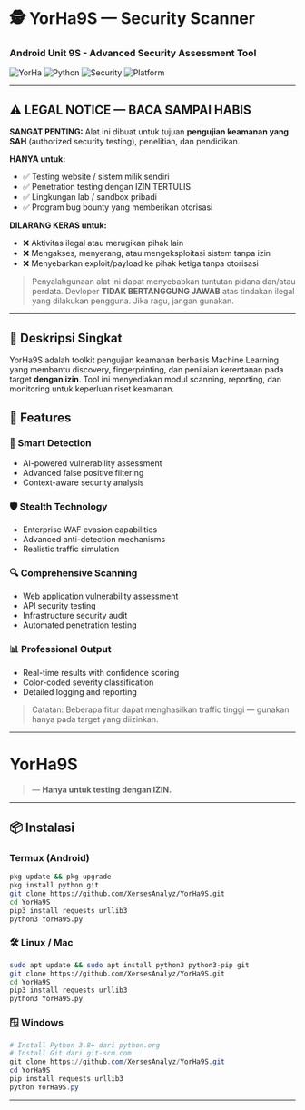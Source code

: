 # 🕵️ YorHa9S — Security Scanner
### Android Unit 9S - Advanced Security Assessment Tool

![YorHa](https://img.shields.io/badge/YoRHa-9S-blue)
![Python](https://img.shields.io/badge/Python-3.8%2B-green)
![Security](https://img.shields.io/badge/Security-Scanner-red)
![Platform](https://img.shields.io/badge/Platform-Termux%20%7C%20Linux%20%7C%20Windows-lightgrey)

---

## ⚠️ LEGAL NOTICE — BACA SAMPAI HABIS
**SANGAT PENTING:** Alat ini dibuat untuk tujuan **pengujian keamanan yang SAH** (authorized security testing), penelitian, dan pendidikan.

**HANYA untuk:**
- ✅ Testing website / sistem milik sendiri
- ✅ Penetration testing dengan IZIN TERTULIS
- ✅ Lingkungan lab / sandbox pribadi
- ✅ Program bug bounty yang memberikan otorisasi

**DILARANG KERAS untuk:**
- ❌ Aktivitas ilegal atau merugikan pihak lain
- ❌ Mengakses, menyerang, atau mengeksploitasi sistem tanpa izin
- ❌ Menyebarkan exploit/payload ke pihak ketiga tanpa otorisasi

> Penyalahgunaan alat ini dapat menyebabkan tuntutan pidana dan/atau perdata. Devloper **TIDAK BERTANGGUNG JAWAB** atas tindakan ilegal yang dilakukan pengguna. Jika ragu, jangan gunakan.

---

## 📌 Deskripsi Singkat
YorHa9S adalah toolkit pengujian keamanan berbasis Machine Learning yang membantu discovery, fingerprinting, dan penilaian kerentanan pada target **dengan izin**. Tool ini menyediakan modul scanning, reporting, dan monitoring untuk keperluan riset keamanan.

## 🎯 Features

### 🤖 Smart Detection
- AI-powered vulnerability assessment
- Advanced false positive filtering
- Context-aware security analysis

### 🛡️ Stealth Technology  
- Enterprise WAF evasion capabilities
- Advanced anti-detection mechanisms
- Realistic traffic simulation

### 🔍 Comprehensive Scanning
- Web application vulnerability assessment
- API security testing
- Infrastructure security audit
- Automated penetration testing

### 📊 Professional Output
- Real-time results with confidence scoring
- Color-coded severity classification  
- Detailed logging and reporting

> Catatan: Beberapa fitur dapat menghasilkan traffic tinggi — gunakan hanya pada target yang diizinkan.

---

# YorHa9S
> — **Hanya untuk testing dengan IZIN.**

---

## 📦 Instalasi

### Termux (Android)
```bash
pkg update && pkg upgrade
pkg install python git
git clone https://github.com/XersesAnalyz/YorHa9S.git
cd YorHa9S
pip3 install requests urllib3
python3 YorHa9S.py
```

### 🛠️ Linux / Mac
```bash
sudo apt update && sudo apt install python3 python3-pip git
git clone https://github.com/XersesAnalyz/YorHa9S.git
cd YorHa9S
pip3 install requests urllib3
python3 YorHa9S.py
```

### 🪟 Windows
```powershell
# Install Python 3.8+ dari python.org
# Install Git dari git-scm.com
git clone https://github.com/XersesAnalyz/YorHa9S.git
cd YorHa9S
pip install requests urllib3
python YorHa9S.py
```

---

